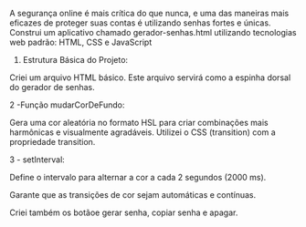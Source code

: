 A segurança online é mais crítica do que nunca, e uma das maneiras mais eficazes de proteger suas contas é utilizando senhas fortes e únicas. 
Construi um aplicativo chamado gerador-senhas.html utilizando tecnologias web padrão: HTML, CSS e JavaScript 

1. Estrutura Básica do Projeto:

Criei um arquivo HTML básico. Este arquivo servirá como a espinha dorsal do gerador de senhas.

2 -Função mudarCorDeFundo:

Gera uma cor aleatória no formato HSL para criar combinações mais harmônicas e visualmente agradáveis.
Utilizei o CSS (transition) com a propriedade transition.

3 - setInterval: 

Define o intervalo para alternar a cor a cada 2 segundos (2000 ms).

Garante que as transições de cor sejam automáticas e contínuas.

Criei também os botãoe gerar senha, copiar senha e apagar.








